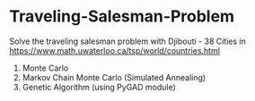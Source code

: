 # Traveling-Salesman-Problem

Solve the traveling salesman problem with Djibouti - 38 Cities in https://www.math.uwaterloo.ca/tsp/world/countries.html
1. Monte Carlo 
2. Markov Chain Monte Carlo (Simulated Annealing)
3. Genetic Algorithm (using PyGAD module)
